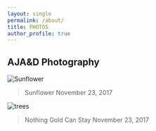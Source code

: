 ```yaml
---
layout: single
permalink: /about/
title: PHOTOS
author_profile: true
---
```

## AJA&D Photography
![Sunflower](/great_gatsbys/IMG_0670.JPG)
>Sunflower
>November 23, 2017

![trees](/great_gatsbys/IMG_0700-EFFECTS.JPG)
>Nothing Gold Can Stay
>November 23, 2017
